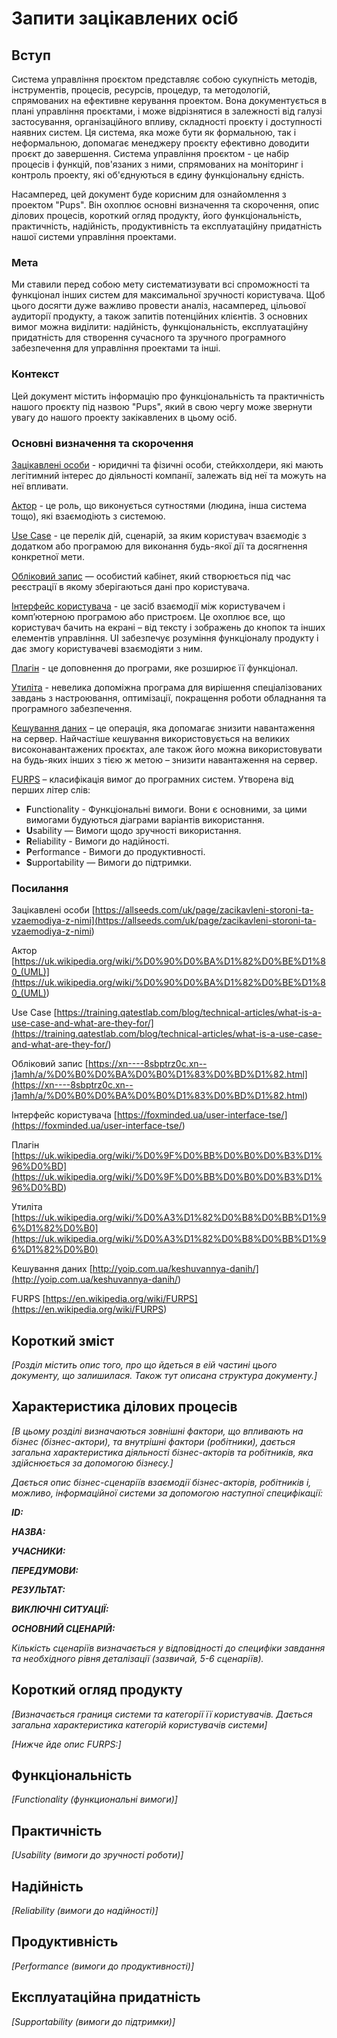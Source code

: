 # Запити зацікавлених осіб
## Вступ

Система управління проєктом представляє собою сукупність методів, інструментів, процесів, ресурсів, процедур, та методологій, спрямованих на ефективне керування проектом. Вона документується в плані управління проєктами, і може відрізнятися в залежності від галузі застосування, організаційного впливу, складності проєкту і доступності наявних систем. Ця система, яка може бути як формальною, так і неформальною, допомагає менеджеру проєкту ефективно доводити проєкт до завершення. Система управління проєктом - це набір процесів і функцій, пов'язаних з ними, спрямованих на моніторинг і контроль проекту, які об'єднуються в єдину функціональну єдність.

Насамперед, цей документ буде корисним для ознайомлення з проектом "Pups". Він охоплює основні визначення та скорочення, опис ділових процесів, короткий огляд продукту, його функціональність, практичність, надійність, продуктивність та експлуатаційну придатність нашої системи управління проектами.

### Мета 

Ми ставили перед собою мету систематизувати всі спроможності та функціонал інших систем для максимальної зручності користувача. Щоб цього досягти дуже важливо провести аналіз, насамперед, цільової аудиторії продукту, а також запитів потенційних клієнтів. З основних вимог можна виділити: надійність, функціональність, експлуатаційну придатність для створення сучасного та зручного програмного забезпечення для управління проектами та інші.

### Контекст

Цей документ містить інформацію про функціональність та практичність нашого проєкту під назвою "Pups", який в свою чергу може звернути увагу до нашого проекту закікавлених в цьому осіб.

### Основні визначення та скорочення

[Зацікавлені особи](<https://allseeds.com/uk/page/zacikavleni-storoni-ta-vzaemodiya-z-nimi>) - юридичні та фізичні особи, стейкхолдери, які мають легітимний інтерес до діяльності компанії, залежать від неї та можуть на неї впливати. 

[Актор](<https://uk.wikipedia.org/wiki/%D0%90%D0%BA%D1%82%D0%BE%D1%80_(UML)>) - це роль, що виконується сутностями (людина, інша система тощо), які взаємодіють з системою.

[Use Case](<https://training.qatestlab.com/blog/technical-articles/what-is-a-use-case-and-what-are-they-for/>) - це перелік дій, сценарій, за яким користувач взаємодіє з додатком або програмою для виконання будь-якої дії та досягнення конкретної мети.

[Обліковий запис](<https://xn----8sbptrz0c.xn--j1amh/a/%D0%B0%D0%BA%D0%B0%D1%83%D0%BD%D1%82.html>) — особистий кабінет, який створюється під час реєстрації в якому зберігаються дані про користувача.

[Інтерфейс користувача](<https://foxminded.ua/user-interface-tse/>) - це засіб взаємодії між користувачем і комп’ютерною програмою або пристроєм. Це охоплює все, що користувач бачить на екрані – від тексту і зображень до кнопок та інших елементів управління. UI забезпечує розуміння функціоналу продукту і дає змогу користувачеві взаємодіяти з ним.

[Плагін](<https://uk.wikipedia.org/wiki/%D0%9F%D0%BB%D0%B0%D0%B3%D1%96%D0%BD>) - це доповнення до програми, яке розширює її функціонал.

[Утиліта](<https://uk.wikipedia.org/wiki/%D0%A3%D1%82%D0%B8%D0%BB%D1%96%D1%82%D0%B0>) - невелика допоміжна програма для вирішення спеціалізованих завдань з настроювання, оптимізації, покращення роботи обладнання та програмного забезпечення.

[Кешування даних](<http://yoip.com.ua/keshuvannya-danih/>) – це операція, яка допомагає знизити навантаження на сервер. Найчастіше кешування використовується на великих високонавантажених проєктах, але також його можна використовувати на будь-яких інших з тією ж метою – знизити навантаження на сервер.

[FURPS](<https://en.wikipedia.org/wiki/FURPS>) – класифікація вимог до програмних систем. Утворена від перших літер слів:

- **F**unctionality - Функціональні вимоги. Вони є основними, за цими вимогами будуються діаграми варіантів використання.
- **U**sability — Вимоги щодо зручності використання.
- **R**eliability - Вимоги до надійності.
- **P**erformance - Вимоги до продуктивності.
- **S**upportability — Вимоги до підтримки.


### Посилання

Зацікавлені особи [https://allseeds.com/uk/page/zacikavleni-storoni-ta-vzaemodiya-z-nimi](<https://allseeds.com/uk/page/zacikavleni-storoni-ta-vzaemodiya-z-nimi>)

Актор [https://uk.wikipedia.org/wiki/%D0%90%D0%BA%D1%82%D0%BE%D1%80_(UML)](<https://uk.wikipedia.org/wiki/%D0%90%D0%BA%D1%82%D0%BE%D1%80_(UML)>)

Use Case [https://training.qatestlab.com/blog/technical-articles/what-is-a-use-case-and-what-are-they-for/](<https://training.qatestlab.com/blog/technical-articles/what-is-a-use-case-and-what-are-they-for/>)

Обліковий запис [https://xn----8sbptrz0c.xn--j1amh/a/%D0%B0%D0%BA%D0%B0%D1%83%D0%BD%D1%82.html](<https://xn----8sbptrz0c.xn--j1amh/a/%D0%B0%D0%BA%D0%B0%D1%83%D0%BD%D1%82.html>)

Інтерфейс користувача [https://foxminded.ua/user-interface-tse/](<https://foxminded.ua/user-interface-tse/>)

Плагін [https://uk.wikipedia.org/wiki/%D0%9F%D0%BB%D0%B0%D0%B3%D1%96%D0%BD](<https://uk.wikipedia.org/wiki/%D0%9F%D0%BB%D0%B0%D0%B3%D1%96%D0%BD>)

Утиліта [https://uk.wikipedia.org/wiki/%D0%A3%D1%82%D0%B8%D0%BB%D1%96%D1%82%D0%B0](https://uk.wikipedia.org/wiki/%D0%A3%D1%82%D0%B8%D0%BB%D1%96%D1%82%D0%B0)

Кешування даних [http://yoip.com.ua/keshuvannya-danih/](<http://yoip.com.ua/keshuvannya-danih/>)

FURPS [https://en.wikipedia.org/wiki/FURPS](<https://en.wikipedia.org/wiki/FURPS>)

## Короткий зміст

*[Розділ містить опис того, про що йдеться в еій частині цього документу, що залишилася. 
Також тут описана структура документу.]*

## Характеристика ділових процесів

*[В цьому розділі визначаються зовнішні фактори, що впливають на бізнес (бізнес-актори), 
та внутрішні фактори (робітники), дається загальна характеристика діяльності бізнес-акторів 
та робітників, яка здійснюється за допомогою бізнесу.]*

*Дається опис бізнес-сценаріїв взаємодії бізнес-акторів, робітників і, можливо, інформаційної системи за допомогою наступної
специфікації:*

   
***ID:***
    
***НАЗВА:***
    
***УЧАСНИКИ:***

***ПЕРЕДУМОВИ:***

***РЕЗУЛЬТАТ:***

***ВИКЛЮЧНІ СИТУАЦІЇ:***

***ОСНОВНИЙ СЦЕНАРІЙ:***

*Кількість сценаріїв визначається у відповідності до специфіки завдання та необхідного 
рівня деталізації (зазвичай, 5-6 сценаріїв).*

## Короткий огляд продукту

*[Визначається границя системи та категорії її користувачів. Дається загальна характеристика категорій користувачів
системи]*

*[Нижче йде опис FURPS:]*


## Функціональність

*[Functionality (функциональні вимоги)]*

## Практичність

*[Usability (вимоги до зручності роботи)]*

## Надійність

*[Reliability (вимоги до надійності)]*

## Продуктивність

*[Performance (вимоги до продуктивності)]*

## Експлуатаційна придатність

*[Supportability (вимоги до підтримки)]*
